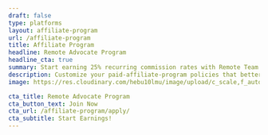 ```yaml
---
draft: false
type: platforms
layout: affiliate-program
url: /affiliate-program
title: Affiliate Program
headline: Remote Advocate Program
headline_cta: true
summary: Start earning 25% recurring commission rates with Remote Team Affiliate program.
description: Customize your paid-affiliate-program policies that better fit your remote team. Either choose from the pre-packaged time off policies or create your own instantly.
image: https://res.cloudinary.com/hebu10lmu/image/upload/c_scale,f_auto,q_auto,w_300/v1589554913/www/affiliate/remote-work-full-size_ludxpb.png

cta_title: Remote Advocate Program
cta_button_text: Join Now
cta_url: /affiliate-program/apply/
cta_subtitle: Start Earnings!
---
```

